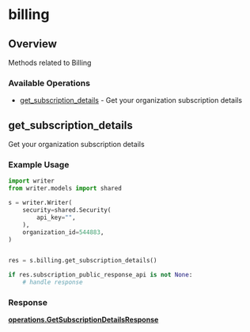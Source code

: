 # billing

## Overview

Methods related to Billing

### Available Operations

* [get_subscription_details](#get_subscription_details) - Get your organization subscription details

## get_subscription_details

Get your organization subscription details

### Example Usage

```python
import writer
from writer.models import shared

s = writer.Writer(
    security=shared.Security(
        api_key="",
    ),
    organization_id=544883,
)


res = s.billing.get_subscription_details()

if res.subscription_public_response_api is not None:
    # handle response
```


### Response

**[operations.GetSubscriptionDetailsResponse](../../models/operations/getsubscriptiondetailsresponse.md)**

